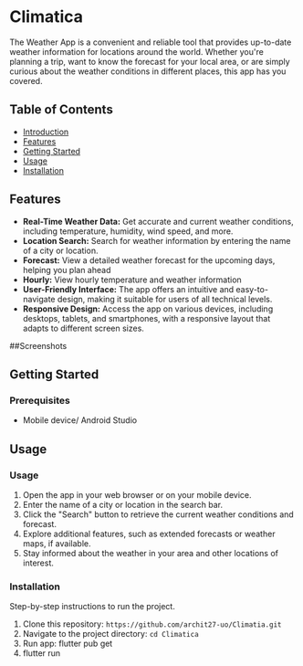 # Climatica

The Weather App is a convenient and reliable tool that provides up-to-date weather information for locations around the world. Whether you're planning a trip, want to know the forecast for your local area, or are simply curious about the weather conditions in different places, this app has you covered.


## Table of Contents

- [Introduction](#introduction)
- [Features](#features)
- [Getting Started](#getting-started)
- [Usage](#usage)
- [Installation](#installation)

  
## Features

- **Real-Time Weather Data:** Get accurate and current weather conditions, including temperature, humidity, wind speed, and more.
- **Location Search:** Search for weather information by entering the name of a city or location.
- **Forecast:** View a detailed weather forecast for the upcoming days, helping you plan ahead
- **Hourly:** View  hourly temperature and weather information
- **User-Friendly Interface:** The app offers an intuitive and easy-to-navigate design, making it suitable for users of all technical levels.
- **Responsive Design:** Access the app on various devices, including desktops, tablets, and smartphones, with a responsive layout that adapts to different screen sizes.


##Screenshots


## Getting Started


### Prerequisites

- Mobile device/ Android Studio

## Usage

### Usage

1. Open the app in your web browser or on your mobile device.
2. Enter the name of a city or location in the search bar.
3. Click the "Search" button to retrieve the current weather conditions and forecast.
4. Explore additional features, such as extended forecasts or weather maps, if available.
5. Stay informed about the weather in your area and other locations of interest.

 ### Installation

Step-by-step instructions to run the project.

1. Clone this repository: `https://github.com/archit27-uo/Climatia.git`
2. Navigate to the project directory: `cd Climatica`
3. Run app: flutter pub get
4. flutter run
